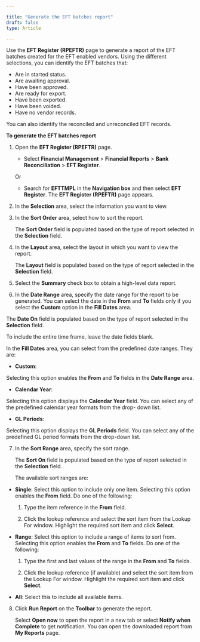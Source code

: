 ```yaml
---  

title: "Generate the EFT batches report"  
draft: false 
type: Article

---
```



Use the **EFT Register (RPEFTR)** page to generate a report of the EFT batches created for the EFT enabled vendors. Using the different selections, you can identify the EFT batches that:

-   Are in started status.
-   Are awaiting approval.
-   Have been approved.
-   Are ready for export.
-   Have been exported.
-   Have been voided.
-   Have no vendor records.

 You can also identify the reconciled and unreconciled EFT records.

**To generate the EFT batches report**

1.  Open the **EFT Register (RPEFTR)** page.

    - Select **Financial Management** > **Financial Reports** > **Bank Reconciliation** > **EFT Register**.

    Or

    - Search for **EFTTMPL** in the **Navigation box** and then select **EFT Register**. The **EFT Register (RPEFTR)** page appears.

2.  In the **Selection** area, select the information you want to view.

3.  In the **Sort Order** area, select how to sort the report.

    The **Sort Order** field is populated based on the type of report selected in the **Selection** field.

4.  In the **Layout** area, select the layout in which you want to view the report.

    The **Layout** field is populated based on the type of report selected in the **Selection** field.

5.  Select the **Summary** check box to obtain a high-level data report.

6.  In the **Date Range** area, specify the date range for the report to be generated. You can select the date in the **From** and **To** fields only if you select the **Custom** option in the **Fill Dates** area.

The **Date On** field is populated based on the type of report selected in the **Selection** field.

To include the entire time frame, leave the date fields blank.

In the **Fill Dates** area, you can select from the predefined date ranges. They are:

- **Custom**:

Selecting this option enables the **From** and **To** fields in the **Date Range** area.

- **Calendar Year**:

Selecting this option displays the **Calendar Year** field. You can select any of the predefined calendar year formats from the drop- down list.

- **GL Periods**:

Selecting this option displays the **GL Periods** field. You can select any of the predefined GL period formats from the drop-down list.

7.  In the **Sort Range** area, specify the sort range.

    The **Sort On** field is populated based on the type of report selected in the **Selection** field.

    The available sort ranges are:

- **Single**: Select this option to include only one item. Selecting this option enables the **From** field. Do one of the following:

    1.  Type the item reference in the **From** field.

    2.  Click the lookup reference and select the sort item from the Lookup For window. Highlight the required sort item and click **Select**.

- **Range**: Select this option to include a range of items to sort from. Selecting this option enables the **From** and **To** fields. Do one of the following:

    1.  Type the first and last values of the range in the **From** and **To** fields.

    2.  Click the lookup reference (if available) and select the sort item from the Lookup For window. Highlight the required sort item and click **Select**.

- **All**: Select this to include all available items.

8.  Click **Run Report** on the **Toolbar** to generate the report.

    Select **Open now** to open the report in a new tab or select **Notify when Complete** to get notification. You can open the downloaded report from **My Reports** page.